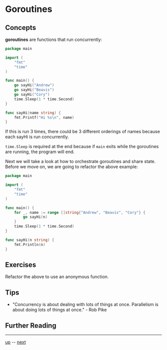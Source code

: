 # Goroutines

## Concepts

**goroutines** are functions that run concurrently:

```go
package main

import (
    "fmt"
    "time"
)

func main() {
    go sayHi("Andrew")
    go sayHi("Beavis")
    go sayHi("Cory")
    time.Sleep(1 * time.Second)
}

func sayHi(name string) {
    fmt.Printf("Hi %s\n", name)
}
```

If this is run 3 times, there could be 3 different orderings of names because each sayHi is run concurrently.

`time.Sleep` is required at the end because if `main` exits while the goroutines are running, the program will end.

Next we will take a look at how to orchestrate goroutines and share state. Before we move on, we are going to refactor the above example:

```go
package main

import (
    "fmt"
    "time"
)

func main() {
    for _, name := range []string{"Andrew", "Beavis", "Cory"} {
        go sayHi(n)
    }
    time.Sleep(1 * time.Second)
}

func sayHi(n string) {
    fmt.Println(n)
}
```

## Exercises

Refactor the above to use an anonymous function.

## Tips

- "Concurrency is about dealing with lots of things at once. Parallelism is about doing lots of things at once." - Rob Pike

## Further Reading

---

[up](Readme.md) -- [next](5.2.md)